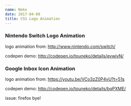 ```yaml
---
name: Neko
date: 2017-04-09
title: CSS Logo Animation
---
```


### Nintendo Switch Logo Animation
logo animation from:
http://www.nintendo.com/switch/

codepen demo:
http://codepen.io/touneko/details/evwjvN/

### Google Inbox Icon Animation
logo animation from:
https://youtu.be/VCo3zZ0P4vU?t=51s

codepen demo:
http://codepen.io/touneko/details/bqPXME/

issue:
firefox bye!
